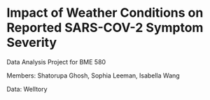# Impact of Weather Conditions on Reported SARS-COV-2 Symptom Severity
Data Analysis Project for BME 580

Members: Shatorupa Ghosh, Sophia Leeman, Isabella Wang

Data: Welltory
